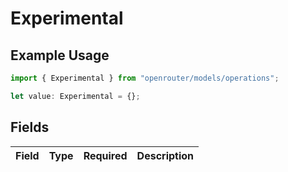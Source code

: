 # Experimental

## Example Usage

```typescript
import { Experimental } from "openrouter/models/operations";

let value: Experimental = {};
```

## Fields

| Field       | Type        | Required    | Description |
| ----------- | ----------- | ----------- | ----------- |
